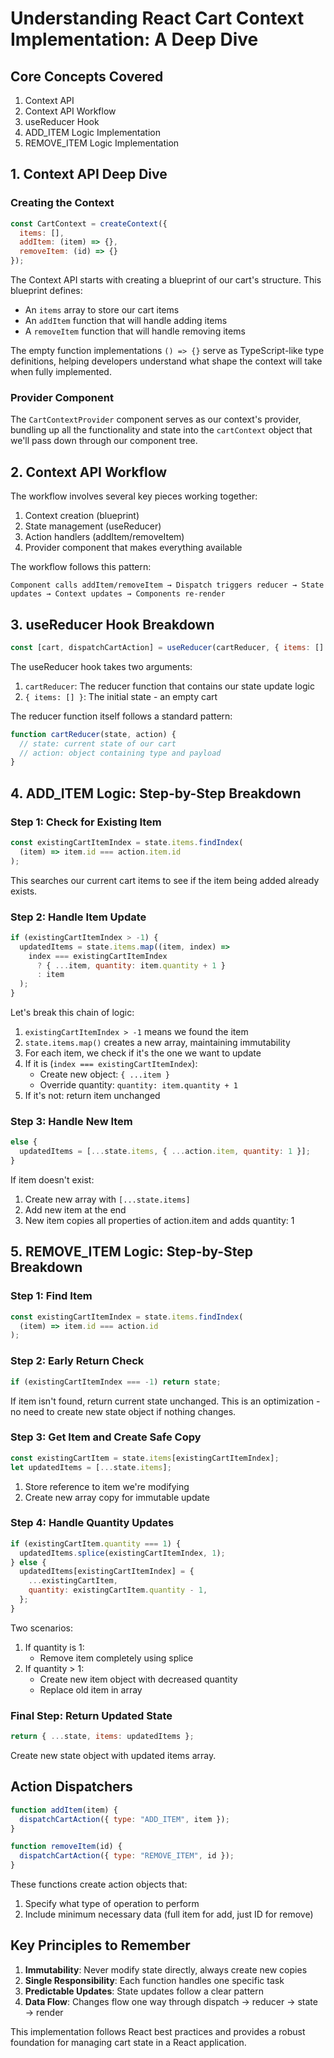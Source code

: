 # Understanding React Cart Context Implementation: A Deep Dive

## Core Concepts Covered
1. Context API
2. Context API Workflow
3. useReducer Hook
4. ADD_ITEM Logic Implementation
5. REMOVE_ITEM Logic Implementation

## 1. Context API Deep Dive

### Creating the Context
```javascript
const CartContext = createContext({
  items: [],
  addItem: (item) => {},
  removeItem: (id) => {}
});
```

The Context API starts with creating a blueprint of our cart's structure. This blueprint defines:
- An `items` array to store our cart items
- An `addItem` function that will handle adding items
- A `removeItem` function that will handle removing items

The empty function implementations `() => {}` serve as TypeScript-like type definitions, helping developers understand what shape the context will take when fully implemented.

### Provider Component
The `CartContextProvider` component serves as our context's provider, bundling up all the functionality and state into the `cartContext` object that we'll pass down through our component tree.

## 2. Context API Workflow

The workflow involves several key pieces working together:
1. Context creation (blueprint)
2. State management (useReducer)
3. Action handlers (addItem/removeItem)
4. Provider component that makes everything available

The workflow follows this pattern:
```
Component calls addItem/removeItem → Dispatch triggers reducer → State updates → Context updates → Components re-render
```

## 3. useReducer Hook Breakdown

```javascript
const [cart, dispatchCartAction] = useReducer(cartReducer, { items: [] });
```

The useReducer hook takes two arguments:
1. `cartReducer`: The reducer function that contains our state update logic
2. `{ items: [] }`: The initial state - an empty cart

The reducer function itself follows a standard pattern:
```javascript
function cartReducer(state, action) {
  // state: current state of our cart
  // action: object containing type and payload
}
```

## 4. ADD_ITEM Logic: Step-by-Step Breakdown

### Step 1: Check for Existing Item
```javascript
const existingCartItemIndex = state.items.findIndex(
  (item) => item.id === action.item.id
);
```
This searches our current cart items to see if the item being added already exists.

### Step 2: Handle Item Update
```javascript
if (existingCartItemIndex > -1) {
  updatedItems = state.items.map((item, index) =>
    index === existingCartItemIndex
      ? { ...item, quantity: item.quantity + 1 }
      : item
  );
}
```

Let's break this chain of logic:
1. `existingCartItemIndex > -1` means we found the item
2. `state.items.map()` creates a new array, maintaining immutability
3. For each item, we check if it's the one we want to update
4. If it is (`index === existingCartItemIndex`):
   - Create new object: `{ ...item }`
   - Override quantity: `quantity: item.quantity + 1`
5. If it's not: return item unchanged

### Step 3: Handle New Item
```javascript
else {
  updatedItems = [...state.items, { ...action.item, quantity: 1 }];
}
```
If item doesn't exist:
1. Create new array with `[...state.items]`
2. Add new item at the end
3. New item copies all properties of action.item and adds quantity: 1

## 5. REMOVE_ITEM Logic: Step-by-Step Breakdown

### Step 1: Find Item
```javascript
const existingCartItemIndex = state.items.findIndex(
  (item) => item.id === action.id
);
```

### Step 2: Early Return Check
```javascript
if (existingCartItemIndex === -1) return state;
```
If item isn't found, return current state unchanged. This is an optimization - no need to create new state object if nothing changes.

### Step 3: Get Item and Create Safe Copy
```javascript
const existingCartItem = state.items[existingCartItemIndex];
let updatedItems = [...state.items];
```
1. Store reference to item we're modifying
2. Create new array copy for immutable update

### Step 4: Handle Quantity Updates
```javascript
if (existingCartItem.quantity === 1) {
  updatedItems.splice(existingCartItemIndex, 1);
} else {
  updatedItems[existingCartItemIndex] = {
    ...existingCartItem,
    quantity: existingCartItem.quantity - 1,
  };
}
```

Two scenarios:
1. If quantity is 1:
   - Remove item completely using splice
2. If quantity > 1:
   - Create new item object with decreased quantity
   - Replace old item in array

### Final Step: Return Updated State
```javascript
return { ...state, items: updatedItems };
```
Create new state object with updated items array.

## Action Dispatchers

```javascript
function addItem(item) {
  dispatchCartAction({ type: "ADD_ITEM", item });
}

function removeItem(id) {
  dispatchCartAction({ type: "REMOVE_ITEM", id });
}
```

These functions create action objects that:
1. Specify what type of operation to perform
2. Include minimum necessary data (full item for add, just ID for remove)

## Key Principles to Remember

1. **Immutability**: Never modify state directly, always create new copies
2. **Single Responsibility**: Each function handles one specific task
3. **Predictable Updates**: State updates follow a clear pattern
4. **Data Flow**: Changes flow one way through dispatch → reducer → state → render

This implementation follows React best practices and provides a robust foundation for managing cart state in a React application.